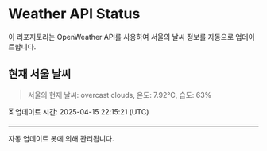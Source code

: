 
# Weather API Status

이 리포지토리는 OpenWeather API를 사용하여 서울의 날씨 정보를 자동으로 업데이트합니다.

## 현재 서울 날씨
> 서울의 현재 날씨: overcast clouds, 온도: 7.92°C, 습도: 63%

⏳ 업데이트 시간: 2025-04-15 22:15:21 (UTC)

---
자동 업데이트 봇에 의해 관리됩니다.
